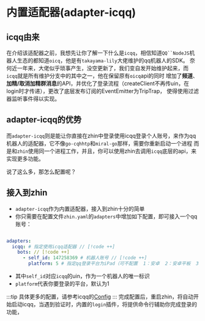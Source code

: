 # 内置适配器(adapter-icqq)
## icqq由来
在介绍该适配器之前，我想先让你了解一下什么是`icqq`，相信知道`QQ``NodeJS`机器人生态的都知道`oicq`，他是有`takayama-lily`大佬维护的qq机器人的SDK。
奈何近一年来，大佬似乎琐事产生，没空更新了，我们变自发开始维护起来，而`icqq`就是所有维护分支中的其中之一，他在保留原有`oicq`api的同时
增加了**频道**、**加精/取消加精群消息**的API，并优化了登录流程（createClient不再传uin，在login时才传递），更改了底层发布订阅的EventEmitter为TripTrap，
使得使用过滤器监听事件得以实现。
## adapter-icqq的优势
而`adapter-icqq`则是能让你直接在zhin中登录使用icqq登录个人账号，来作为qq机器人的适配器，它不像`go-cqhhtp`和`miral-go`那样，需要你重新启动一个进程
而是和`zhin`使用同一个进程工作，并且，你可以使用zhin去调用`icqq`底层的api，来实现更多功能。

说了这么多，那怎么配置呢？
## 接入到zhin
- `adapter-icqq`作为内置适配器，接入到zhin十分的简单
- 你只需要在配置文件`zhin.yaml`的`adapters`中增加如下配置，即可接入一个qq账号：
```yaml

adapters: 
  icqq: # 指定使用icqq适配器 // [!code ++]
    bots: // [!code ++]
      - self_id: 147258369 # 机器人账号 // [!code ++]
        platform: 5 # 指定qq登录平台为iPad（可不配置  1：安卓  2：安卓平板  3：手表  4：苹果电脑  5：苹果平板） // [!code ++]
```
- 其中`self_id`对应`icqq`的uin，作为一个机器人的唯一标识
- `platform`代表你要登录的平台，默认为1

:::tip
具体更多的配置，请参考icqq的[Config](https://icqqjs.github.io/icqq/interfaces/Config.html)
:::
完成配置后，重启zhin，将自动开始启动icqq，当遇到验证时，内置的`login`插件，将提供命令行辅助你完成登录的功能，